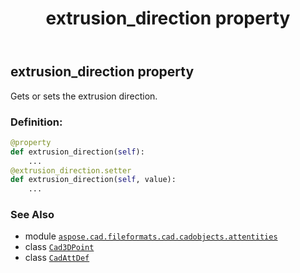 ﻿---
title: extrusion_direction property
second_title: Aspose.CAD for Python via .NET API References
description: 
type: docs
weight: 190
url: /python-net/aspose.cad.fileformats.cad.cadobjects.attentities/cadattdef/extrusion_direction/
is_root: false
---

## extrusion_direction property


Gets or sets the extrusion direction.
### Definition:
```python
@property
def extrusion_direction(self):
    ...
@extrusion_direction.setter
def extrusion_direction(self, value):
    ...
```

### See Also
* module [`aspose.cad.fileformats.cad.cadobjects.attentities`](../../)
* class [`Cad3DPoint`](/cad/python-net/aspose.cad.fileformats.cad.cadobjects/cad3dpoint)
* class [`CadAttDef`](/cad/python-net/aspose.cad.fileformats.cad.cadobjects.attentities/cadattdef)
